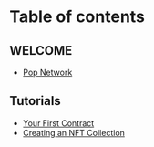 # Table of contents

## WELCOME

* [Pop Network](README.md)

## Tutorials

* [Your First Contract](tutorials/your-first-contract.md)
* [Creating an NFT Collection](tutorials/creating-an-nft-collection.md)
